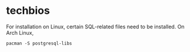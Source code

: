 # techbios

For installation on Linux, certain SQL-related files need to be installed. 
On Arch Linux, 

    pacman -S postgresql-libs 
